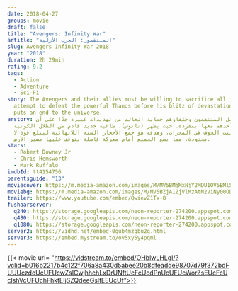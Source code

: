 ```yaml
---
date: 2018-04-27
groups: movie
draft: false
title: "Avengers: Infinity War"
artitle: "المنتقمون: الحرب اﻷزلية"
slug: Avengers Infinity War 2018
year: "2018"
duration: 2h 29min
rating: 9.2
tags:
  - Action
  - Adventure
  - Sci-Fi
story: The Avengers and their allies must be willing to sacrifice all in an
  attempt to defeat the powerful Thanos before his blitz of devastation and ruin
  puts an end to the universe.
arstory: يواصل المنتقمون وحلفاؤهم حماية العالم من تهديدات كبيرة جدًا على أن
  يتعامل أحدهم معها بمفرده. حيث يظهر (ثانوس)، طاغية جديد قادم من الظلال الكونية
  يبث الخوف في المجرات، وهدفه هو جمع الأحجار الستة اللانهائية ليبلغ قوة لا
  محدودة، مما يضع الجميع أمام معركة فاصلة يتوقف عليها مصير اﻷرض.
stars:
  - Robert Downey Jr
  - Chris Hemsworth
  - Mark Ruffalo
imdbId: tt4154756
parentsguide: "13"
moviecover: https://m.media-amazon.com/images/M/MV5BMjMxNjY2MDU1OV5BMl5BanBnXkFtZTgwNzY1MTUwNTM@._V1_UX182_CR0,0,182,268_AL_.jpg
moviebg: https://m.media-amazon.com/images/M/MV5BZjA1ZjVlMzAtN2ViNy00ODY0LTg3N2QtYjc2Y2JlZGYyYWZkXkEyXkFqcGdeQXVyNzU3Nzk4MDQ@._V1_.jpg
trailer: https://www.youtube.com/embed/QwievZ1Tx-8
fushaarserver:
  q240: https://storage.googleapis.com/neon-reporter-274200.appspot.com/fushaar/media/20788/20788-240p.mp4
  q480: https://storage.googleapis.com/neon-reporter-274200.appspot.com/fushaar/media/20788/20788-480p.mp4
  q1080: https://storage.googleapis.com/neon-reporter-274200.appspot.com/fushaar/media/20788/20788.mp4
server2: https://vidhd.net/embed-0gub4mzgbu2g.html
server3: https://embed.mystream.to/ov5xy5y4pqml
---
```


{{< movie url= "https://vidstream.to/embed/OHblwLHLgI/?vclid=b016b2217b4c122f706a8a430d5abee20b8dfeadde98707d79f372bdFUUUczdoUcUFUcwZsICwjhhchLxDrUNftUcFcUcdPnUcUFUcWorZsEUcFcUclshVcUFUchFhktEIjSZQdeeGsltEEUcUf">}}
